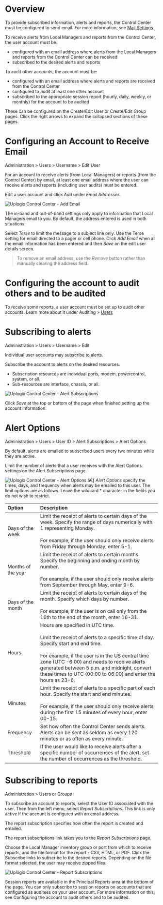 <!-- 5.4 -->

# Overview

To provide subscribed information, alerts and reports, the Control Center must be configured to send email. For more information, see [Mail Settings](https://uplogix.com/docs/control-center-user-guide/managing-the-control-center/mail-settings "Mail Settings").

To receive alerts from Local Managers and reports from the Control Center, the user account must be:

- configured with an email address where alerts from the Local Managers and reports from the Control Center can be received
- subscribed to the desired alerts and reports

To audit other accounts, the account must be:

- configured with an email address where alerts and reports are received from the Control Center
- configured to audit at least one other account
- subscribed to the appropriate session report (hourly, daily, weekly, or monthly) for the account to be audited

These can be configured on the Create/Edit User or Create/Edit Group pages. Click the right arrows   to expand the collapsed sections of these pages.

# Configuring an Account to Receive Email

<div class='ucc' />Administration > Users > Username > Edit User</div>

For an account to receive alerts (from Local Managers) or reports (from the Control Center) by email, at least one email address where the user can receive alerts and reports (including user audits) must be entered.

Edit a user account and click *Add* under *Email Addresses*.

![Uplogix Control Center - Add Email](http://uplogix.com/support/docs/img/5.4/uplogix-control-center-add-email.png)

The in-band and out-of-band settings only apply to information that Local Managers email to you. By default, the address entered is used in both situations.

Select *Terse* to limit the message to a subject line only. Use the Terse setting for email directed to a pager or cell phone. Click *Add Email* when all the email information has been entered and then *Save* on the edit user details screen.

> To remove an email address, use the *Remove* button rather than manually clearing the address field.

# Configuring the account to audit others and to be audited

To receive some reports, a user account must be set up to audit other accounts. Learn more about it under Auditing > [Users](http://uplogix.com/docs/control-center-user-guide/auditing/users)

# Subscribing to alerts

<div class='ucc' />Administration > Users > Username > Edit</div>

Individual user accounts may subscribe to alerts.

Subscribe the account to alerts on the desired resources.

- Subscription resources are individual ports, modem, powercontrol, system, or all.
- Sub-resources are interface, chassis, or all.
 
![Uplogix Control Center - Alert Subscriptions](http://uplogix.com/support/docs/img/5.4/uplogix-control-center-alert-subscriptions.png)

Click *Save* at the top or bottom of the page when finished setting up the account information.

# Alert Options

<div class='ucc' />Administration > Users > User ID > Alert Subscriptions > Alert Options</div>

By default, alerts are emailed to subscribed users every two minutes while they are active.

Limit the number of alerts that a user receives with the Alert Options settings on the Alert Subscriptions page.
 
![Uplogix Control Center - Alert Options](http://uplogix.com/support/docs/img/5.4/uplogix-control-center-alert-options.png)
â€ƒ
*Alert Options* specify the times, days, and frequency when alerts may be emailed to this user. The limit options are as follows. Leave the wildcard * character in the fields you do not wish to restrict.

|Option	|Description|
|:--|:--|
|Days of the week	|Limit the receipt of alerts to certain days of the week. Specify the range of days numerically with 1 representing Monday.<br><br>For example, if the user should only receive alerts from Friday through Monday, enter 5-1.|
|Months of the year	|Limit the receipt of alerts to certain months. Specify the beginning and ending month by number.<br><br>For example, if the user should only receive alerts from September through May, enter 9-6.|
|Days of the month	|Limit the receipt of alerts to certain days of the month. Specify which days by number.<br><br>For example, if the user is on call only from the 16th to the end of the month, enter 16-31.|
|Hours	|Hours are specified in UTC time.<br><br>Limit the receipt of alerts to a specific time of day. Specify start and end time.<br><br>For example, if the user is in the US central time zone (UTC -6:00) and  needs to receive alerts generated between 5 p.m. and midnight, convert these times to UTC (00:00 to 06:00) and enter the hours as 23-6.|
|Minutes	|Limit the receipt of alerts to a specific part of each hour. Specify the start and end minutes.<br><br>For example, if the user should only receive alerts during the first 15 minutes of every hour, enter 00-15.|
|Frequency	|Set how often the Control Center sends alerts. Alerts can be sent as seldom as every 120 minutes or as often as every minute.|
|Threshold	|If the user would like to receive alerts after a specific number of occurrences of the alert, set the number of occurrences as the threshold.|

# Subscribing to reports

<div class='ucc' />Administration > Users or Groups</div> 

To subscribe an account to reports, select the User ID associated with the user. Then from the left menu, select *Report Subscriptions*. This link is only active if the account is configured with an email address.

The report subscription specifies how often the report is created and emailed.

The report subscriptions link takes you to the *Report Subscriptions* page.
 
Choose the Local Manager inventory group or port from which to receive reports, and the file format for the report - CSV, HTML, or PDF. Click the Subscribe links to subscribe to the desired reports. Depending on the file format selected, the user may receive zipped files.

![Uplogix Control Center - Report Subscriptions](http://uplogix.com/support/docs/img/5.4/uplogix-control-center-report-subscriptions-user.png) 

Session reports are available in the Principal Reports area at the bottom of the page. You can only subscribe to session reports on accounts that are configured as auditees on your user account. For more information on this, see Configuring the account to audit others and to be audited.